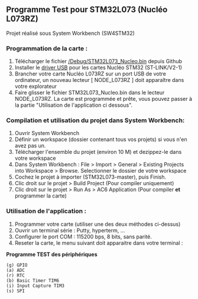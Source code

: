 ## Programme Test pour STM32L073 (Nucléo L073RZ)  

Projet réalisé sous System Workbench (SW4STM32)


### Programmation de la carte :
1. Télécharger le fichier [/Debug/STM32L073_Nucleo.bin](https://github.com/SylvainMontagny/STM32L073/blob/master/Debug/STM32L073_Nucleo.bin) depuis Github
2. Installer le [driver USB](http://www.st.com/en/development-tools/stsw-link009.html) pour les cartes Nucléo STM32 (ST-LINK/V2-1)
3. Brancher votre carte Nucléo L073RZ sur un port USB de votre ordinateur, un nouveau lecteur [ NODE_L073RZ ] doit apparaître dans votre explorateur
4. Faire glisser le fichier STM32L073_Nucleo.bin dans le lecteur NODE_L073RZ. La carte est programmée et prête, vous pouvez passer à la partie "Utilisation de l'application ci dessous".

### Compilation et utilisation du projet dans System Workbench:
1. Ouvrir System Workbench
2. Définir un workspace (dossier contenant tous vos projets) si vous n'en avez pas un.
3. Télécharger l'ensemble du projet (environ 10 M) et dezippez-le dans votre workspace
4. Dans System Workbench : File > Import > General > Existing Projects into Workspace > Browse. Selectionner le dossier de votre workspace
5. Cochez le projet à importer (STM32L073-master), puis Finish.
6. Clic droit sur le projet > Build Project (Pour compiler uniquement)
7. Clic droit sur le projet > Run As > AC6 Application (Pour compiler **et** programmer la carte)


### Utilisation de l'application :
1. Programmer votre carte (utiliser une des deux méthodes ci-dessus)
2. Ouvrir un terminal série : Putty, hyperterm, ...
3. Configurer le port COM : 115200 bps, 8 bits, sans parité.
4. Reseter la carte, le menu suivant doit apparaitre dans votre terminal :
 
**Programme TEST des périphériques**

    (g) GPIO  
    (a) ADC  
    (r) RTC  
    (b) Basic Timer TIM6  
    (i) Input Capture TIM3
    (s) SPI   
